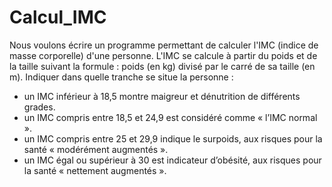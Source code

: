 # Calcul_IMC

Nous voulons écrire un programme permettant de calculer l'IMC (indice de masse corporelle) d'une personne. L'IMC se calcule à partir du poids et de la taille suivant la formule : poids (en
kg) divisé par le carré de sa taille (en m). 
Indiquer dans quelle tranche se situe la personne :
-	un IMC inférieur à 18,5 montre maigreur et dénutrition de différents grades.
-	un IMC compris entre 18,5 et 24,9 est considéré comme « l’IMC normal ».
-	un IMC compris entre 25 et 29,9 indique le surpoids, aux risques pour la santé « modérément augmentés ».
-	un IMC égal ou supérieur à 30 est indicateur d’obésité, aux risques pour la santé « nettement augmentés ».
